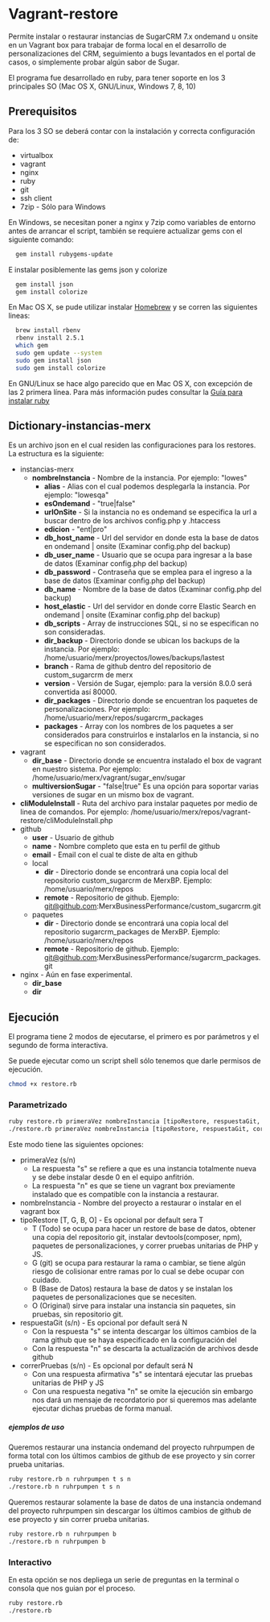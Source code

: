 # Vagrant-restore

Permite instalar o restaurar instancias de SugarCRM 7.x ondemand u onsite en un Vagrant box para trabajar de forma local
en el desarrollo de personalizaciones del CRM, seguimiento a bugs levantados en el portal de casos, o simplemente probar algún
sabor de Sugar.

El programa fue desarrollado en ruby, para tener soporte en los 3 principales SO (Mac OS X, GNU/Linux, Windows 7, 8, 10)

## Prerequisitos

Para los 3 SO se deberá contar con la instalación y correcta configuración de:
* virtualbox
* vagrant
* nginx
* ruby
* git
* ssh client
* 7zip - Sólo para Windows

En Windows, se necesitan poner a nginx y 7zip como variables de entorno antes de arrancar el script, también se requiere actualizar gems con el siguiente comando:

```sh
  gem install rubygems-update
```

E instalar posiblemente las gems json y colorize

```sh
  gem install json
  gem install colorize
```

En Mac OS X, se pude utilizar instalar [Homebrew][989d06d7] y se corren las siguientes lineas:

  [989d06d7]: https://brew.sh/ "brew"

```sh  
  brew install rbenv
  rbenv install 2.5.1
  which gem
  sudo gem update --system
  sudo gem install json
  sudo gem install colorize
```

En GNU/Linux se hace algo parecido que en Mac OS X, con excepción de las 2 primera línea. Para más información pudes consultar la [Guía para instalar ruby][21f64003]

  [21f64003]: https://gorails.com/setup "Instalar Ruby"

## Dictionary-instancias-merx

Es un archivo json en el cual residen las configuraciones para los restores. La estructura es la siguiente:
* instancias-merx
  * **nombreInstancia** - Nombre de la instancia. Por ejemplo: "lowes"
    * **alias** - Alias con el cual podemos desplegarla la instancia. Por ejemplo: "lowesqa"
    * **esOndemand** - "true|false"
    * **urlOnSite** - Si la instancia no es ondemand se especifica la url a buscar dentro de los archivos config.php y .htaccess
    * **edicion** - "ent|pro"
    * **db_host_name** - Url del servidor en donde esta la base de datos en ondemand | onsite (Examinar config.php del backup)
    * **db_user_name** - Usuario que se ocupa para ingresar a la base de datos (Examinar config.php del backup)
    * **db_password** - Contraseña que se emplea para el ingreso a la base de datos (Examinar config.php del backup)
    * **db_name** - Nombre de la base de datos (Examinar config.php del backup)
    * **host_elastic** - Url del servidor en donde corre Elastic Search en ondemand | onsite (Examinar config.php del backup)
    * **db_scripts** - Array de instrucciones SQL, si no se especifican no son consideradas.
    * **dir_backup** - Directorio donde se ubican los backups de la instancia. Por ejemplo: /home/usuario/merx/proyectos/lowes/backups/lastest
    * **branch** - Rama de github dentro del repositorio de custom_sugarcrm de merx
    * **version** - Versión de Sugar, ejemplo: para la versión 8.0.0 será convertida así 80000.
    * **dir_packages** - Directorio donde se encuentran los paquetes de personalizaciones. Por ejemplo: /home/usuario/merx/repos/sugarcrm_packages
    * **packages** - Array con los nombres de los paquetes a ser considerados para construirlos e instalarlos en la instancia, si no se especifican no son considerados.
* vagrant
  * **dir_base** - Directorio donde se encuentra instalado el box de vagrant en nuestro sistema. Por ejemplo: /home/usuario/merx/vagrant/sugar_env/sugar
  * **multiversionSugar** - "false|true" Es una opción para soportar varias versiones de sugar en un mismo box de vagrant.
* **cliModuleInstall** - Ruta del archivo para instalar paquetes por medio de linea de comandos. Por ejemplo: /home/usuario/merx/repos/vagrant-restore/cliModuleInstall.php
* github
  * **user** - Usuario de github
  * **name** - Nombre completo que esta en tu perfil de github
  * **email** - Email con el cual te diste de alta en github
  * local
    * **dir** - Directorio donde se encontrará una copia local del repositorio custom_sugarcrm de MerxBP. Ejemplo: /home/usuario/merx/repos
    * **remote** - Repositorio de github. Ejemplo: git@github.com:MerxBusinessPerformance/custom_sugarcrm.git
  * paquetes
    * **dir** - Directorio donde se encontrará una copia local del repositorio sugarcrm_packages de MerxBP. Ejemplo: /home/usuario/merx/repos
    * **remote** - Repositorio de github. Ejemplo: git@github.com:MerxBusinessPerformance/sugarcrm_packages.git
* nginx - Aún en fase experimental.
  * **dir_base**
  * **dir**

## Ejecución

El programa tiene 2 modos de ejecutarse, el primero es por parámetros y el segundo de forma interactiva.

Se puede ejecutar como un script shell sólo tenemos que darle permisos de ejecución.

```sh
chmod +x restore.rb
```

### Parametrizado

```sh
ruby restore.rb primeraVez nombreInstancia [tipoRestore, respuestaGit, correrPruebas]
./restore.rb primeraVez nombreInstancia [tipoRestore, respuestaGit, correrPruebas]
```

Este modo tiene las siguientes opciones:
* primeraVez (s/n)
  - La respuesta "s" se refiere a que es una instancia totalmente nueva y se debe instalar desde 0 en el equipo anfitrión.
  - La respuesta "n" es que se tiene un vagrant box previamente instalado que es compatible con la instancia a restaurar.
* nombreInstancia - Nombre del proyecto a restaurar o instalar en el vagrant box
* tipoRestore [T, G, B, O] - Es opcional por default sera T
  - T (Todo) se ocupa para hacer un restore de base de datos, obtener una copia del repositorio git, instalar devtools(composer, npm), paquetes de personalizaciones, y correr pruebas unitarias de PHP y JS.
  - G (git) se ocupa para restaurar la rama o cambiar, se tiene algún riesgo de colisionar entre ramas por lo cual se debe ocupar con cuidado.
  - B (Base de Datos) restaura la base de datos y se instalan los paquetes de personalizaciones que se necesiten.
  - O (Original) sirve para instalar una instancia sin paquetes, sin pruebas, sin repositorio git.
* respuestaGit (s/n) - Es opcional por default será N
  - Con la respuesta "s" se intenta descargar los últimos cambios de la rama github que se haya especificado en la configuración del
  - Con la respuesta "n" se descarta la actualización de archivos desde github
* correrPruebas (s/n) - Es opcional por default será N
  - Con una respuesta afirmativa "s" se intentará ejecutar las pruebas unitarias de PHP y JS
  - Con una respuesta negativa "n" se omite la ejecución sin embargo nos dará un mensaje de recordatorio por si queremos mas adelante ejecutar dichas pruebas de forma manual.

##### ejemplos de uso

Queremos restaurar una instancia ondemand del proyecto ruhrpumpen de forma total con los últimos cambios de github de ese proyecto y sin correr prueba unitarias.

```sh
ruby restore.rb n ruhrpumpen t s n
./restore.rb n ruhrpumpen t s n
```

Queremos restaurar solamente la base de datos de una instancia ondemand del proyecto ruhrpumpen sin descargar los últimos cambios de github de ese proyecto y sin correr prueba unitarias.

```sh
ruby restore.rb n ruhrpumpen b
./restore.rb n ruhrpumpen b
```

### Interactivo

En esta opción se nos depliega un serie de preguntas en la terminal o consola que nos guian por el proceso.

```sh
ruby restore.rb
./restore.rb
```
